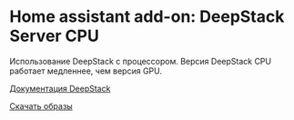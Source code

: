 # Home assistant add-on: DeepStack Server CPU

Использование DeepStack с процессором. Версия DeepStack СPU работает медленнее, чем версия GPU.

[Документация DeepStack](https://docs.deepstack.cc)

[Скачать образы](https://registry.hub.docker.com/r/deepquestai/deepstack/tags)
